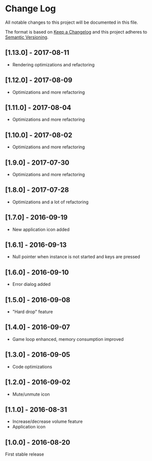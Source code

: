 # Change Log

All notable changes to this project will be documented in this file.

The format is based on [Keep a Changelog](http://keepachangelog.com/) and this project adheres to [Semantic Versioning](http://semver.org/).

## [1.13.0] - 2017-08-11

- Rendering optimizations and refactoring

## [1.12.0] - 2017-08-09

- Optimizations and more refactoring

## [1.11.0] - 2017-08-04

- Optimizations and more refactoring

## [1.10.0] - 2017-08-02

- Optimizations and more refactoring

## [1.9.0] - 2017-07-30

- Optimizations and more refactoring

## [1.8.0] - 2017-07-28

- Optimizations and a lot of refactoring

## [1.7.0] - 2016-09-19

- New application icon added

## [1.6.1] - 2016-09-13

- Null pointer when instance is not started and keys are pressed

## [1.6.0] - 2016-09-10

- Error dialog added

## [1.5.0] - 2016-09-08

- "Hard drop" feature

## [1.4.0] - 2016-09-07

- Game loop enhanced, memory consumption improved

## [1.3.0] - 2016-09-05

- Code optimizations

## [1.2.0] - 2016-09-02

- Mute/unmute icon

## [1.1.0] - 2016-08-31

- Increase/decrease volume feature
- Application icon

## [1.0.0] - 2016-08-20

First stable release
